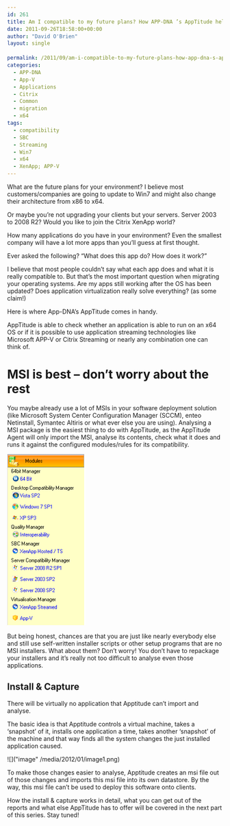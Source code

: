 ```yaml
---
id: 261
title: Am I compatible to my future plans? How APP-DNA ’s AppTitude helps along the way…(Part 1)
date: 2011-09-26T18:58:00+00:00
author: "David O'Brien"
layout: single

permalink: /2011/09/am-i-compatible-to-my-future-plans-how-app-dna-s-apptitude-helps-along-the-waypart-1/
categories:
  - APP-DNA
  - App-V
  - Applications
  - Citrix
  - Common
  - migration
  - x64
tags:
  - compatibility
  - SBC
  - Streaming
  - Win7
  - x64
  - XenApp; APP-V
---
```

What are the future plans for your environment? I believe most customers/companies are going to update to Win7 and might also change their architecture from x86 to x64.

Or maybe you’re not upgrading your clients but your servers.
Server 2003 to 2008 R2? Would you like to join the Citrix XenApp world?

How many applications do you have in your environment? Even the smallest company will have a lot more apps than you’ll guess at first thought.

Ever asked the following? “What does this app do? How does it work?”

I believe that most people couldn’t say what each app does and what it is really compatible to. But that’s the most important question when migrating your operating systems. Are my apps still working after the OS has been updated? Does application virtualization really solve everything? (as some claim!)

Here is where App-DNA’s AppTitude comes in handy.

AppTitude is able to check whether an application is able to run on an x64 OS or if it is possible to use application streaming technologies like Microsoft APP-V or Citrix Streaming or nearly any combination one can think of.

# MSI is best – don’t worry about the rest

You maybe already use a lot of MSIs in your software deployment solution (like Microsoft System Center Configuration Manager (SCCM), enteo Netinstall, Symantec Altiris or what ever else you are using).
Analysing a MSI package is the easiest thing to do with AppTitude, as the AppTitude Agent will only import the MSI, analyse its contents, check what it does and runs it against the configured modules/rules for its compatibility.

![](/media/2012/01/image.png)

But being honest, chances are that you are just like nearly everybody else and still use self-written installer scripts or other setup programs that are no MSI installers.
What about them? Don’t worry! You don’t have to repackage your installers and it’s really not too difficult to analyse even those applications.

## Install & Capture

There will be virtually no application that Apptitude can’t import and analyse.

The basic idea is that Apptitude controls a virtual machine, takes a ‘snapshot’ of it, installs one application a time, takes another ‘snapshot’ of the machine and that way finds all the system changes the just installed application caused.

![]("image" /media/2012/01/image1.png)

To make those changes easier to analyse, Apptitude creates an msi file out of those changes and imports this msi file into its own datastore. By the way, this msi file can’t be used to deploy this software onto clients.

How the install & capture works in detail, what you can get out of the reports and what else AppTitude has to offer will be covered in the next part of this series. Stay tuned!


